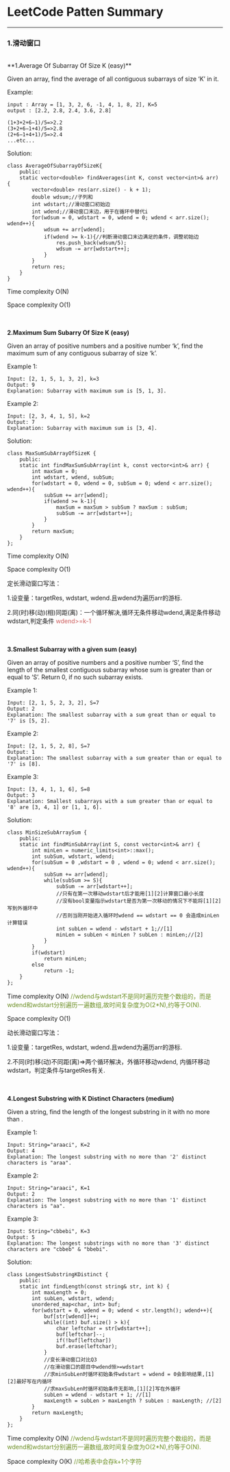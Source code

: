 # LeetCode Patten Summary

---

### 1.滑动窗口

<br/>
**1.Average Of Subarray Of Size K (easy)**

Given an array, find the average of all contiguous subarrays of size ‘K’ in it.
	
Example:
	
	input : Array = [1, 3, 2, 6, -1, 4, 1, 8, 2], K=5
	output : [2.2, 2.8, 2.4, 3.6, 2.8]
	
	(1+3+2+6−1)/5=>2.2
	(3+2+6−1+4)/5=>2.8
	(2+6−1+4+1)/5=>2.4
	...etc...
	
Solution:
	
	class AverageOfSubarrayOfSizeK{
		public:
		static vector<double> findAverages(int K, const vector<int>& arr) {
			vector<double> res(arr.size() - k + 1);
			double wdsum;//子列和
			int wdstart;//滑动窗口初始边
			int wdend;//滑动窗口末边，用于在循环中替代i
			for(wdsum = 0, wdstart = 0, wdend = 0; wdend < arr.size(); wdend++){
				wdsum += arr[wdend];
				if(wdend >= k-1){//判断滑动窗口末边满足的条件，调整初始边
					res.push_back(wdsum/5);
					wdsum -= arr[wdstart++];
				}
			}
			return res;
		}
	}

Time complexity O(N)

Space complexity O(1)

<br/><br/>
**2.Maximum Sum Subarry Of Size K (easy)**

Given an array of positive numbers and a positive number ‘k’, find the maximum sum of any contiguous subarray of size ‘k’.

Example 1:

	Input: [2, 1, 5, 1, 3, 2], k=3 
	Output: 9
	Explanation: Subarray with maximum sum is [5, 1, 3].

Example 2:

	Input: [2, 3, 4, 1, 5], k=2 
	Output: 7
	Explanation: Subarray with maximum sum is [3, 4].

Solution:

	class MaxSumSubArrayOfSizeK {
		public:
		static int findMaxSumSubArray(int k, const vector<int>& arr) {
			int maxSum = 0;
			int wdstart, wdend, subSum;
			for(wdstart = 0, wdend = 0, subSum = 0; wdend < arr.size(); wdend++){
				subSum += arr[wdend];
				if(wdend >= k-1){
					maxSum = maxSum > subSum ? maxSum : subSum;
					subSum -= arr[wdstart++];
				}
			}
			return maxSum;
		}
	};
Time complexity O(N)

Space complexity O(1)

定长滑动窗口写法：

1.设变量：targetRes, wdstart, wdend.且wdend为遍历arr的游标.

2.同(时)移(动)(相)同距(离)：一个循环解决,循环无条件移动wdend,满足条件移动wdstart,判定条件<font color=#CD5C5C> wdend>=k-1 </font>

<br/><br/>
**3.Smallest Subarray with a given sum (easy)**

Given an array of positive numbers and a positive number ‘S’, find the length of the smallest contiguous subarray whose sum is greater than or equal to ‘S’. Return 0, if no such subarray exists.

Example 1:

	Input: [2, 1, 5, 2, 3, 2], S=7 
	Output: 2
	Explanation: The smallest subarray with a sum great than or equal to '7' is [5, 2].

Example 2:

	Input: [2, 1, 5, 2, 8], S=7 
	Output: 1
	Explanation: The smallest subarray with a sum greater than or equal to '7' is [8].

Example 3:

	Input: [3, 4, 1, 1, 6], S=8 
	Output: 3
	Explanation: Smallest subarrays with a sum greater than or equal to '8' are [3, 4, 1] or [1, 1, 6].

Solution:
	
	class MinSizeSubArraySum {
		public:
		static int findMinSubArray(int S, const vector<int>& arr) {
	    	int minLen = numeric_limits<int>::max();
	    	int subSum, wdstart, wdend;
	    	for(subSum = 0 ,wdstart = 0 , wdend = 0; wdend < arr.size(); wdend++){
	      		subSum += arr[wdend];
	      		while(subSum >= S){
					subSum -= arr[wdstart++];
					//只有在第一次移动wdstart后才能用[1][2]计算窗口最小长度
					//没有bool变量指示wdstart是否为第一次移动的情况下不能将[1][2]写到外循环中
					//否则当刚开始进入循环时wdend == wdstart == 0 会造成minLen计算错误 
	        		int subLen = wdend - wdstart + 1;//[1]
	        		minLen = subLen < minLen ? subLen : minLen;//[2]
	      		}
	    	}
	    	if(wdstart)
	      		return minLen;
	    	else
	      		return -1;
	 	}
	};

Time complexity O(N) <font color=#6B8E23>//wdend与wdstart不是同时遍历完整个数组的，而是wdend和wdstart分别遍历一遍数组,故时间复杂度为O(2*N),约等于O(N).</font>

Space complexity O(1)

动长滑动窗口写法：

1.设变量：targetRes, wdstart, wdend.且wdend为遍历arr的游标.

2.不同(时)移(动)不同距(离)=>两个循环解决，外循环移动wdend, 内循环移动wdstart，判定条件与targetRes有关.

<br/><br/>
**4.Longest Substring with K Distinct Characters (medium)**

Given a string, find the length of the longest substring in it with no more than .

Example 1:

	Input: String="araaci", K=2
	Output: 4
	Explanation: The longest substring with no more than '2' distinct characters is "araa".

Example 2:

	Input: String="araaci", K=1
	Output: 2
	Explanation: The longest substring with no more than '1' distinct characters is "aa".

Example 3:

	Input: String="cbbebi", K=3
	Output: 5
	Explanation: The longest substrings with no more than '3' distinct characters are "cbbeb" & "bbebi".

Solution:  
	
	class LongestSubstringKDistinct {
		public:
		static int findLength(const string& str, int k) {
		    int maxLength = 0;
		    int subLen, wdstart, wdend;
		    unordered_map<char, int> buf;
		    for(wdstart = 0, wdend = 0; wdend < str.length(); wdend++){
		      	buf[str[wdend]]++;
		      	while((int) buf.size() > k){
		        	char leftchar = str[wdstart++];
		        	buf[leftchar]--;
		        	if(!buf[leftchar])
		          	buf.erase(leftchar);
		      	}
		      	//变长滑动窗口对比Q3
		      	//在滑动窗口的题目中wdend恒>=wdstart
		      	//求minSubLen时循环初始条件wdstart = wdend = 0会影响结果,[1][2]最好写在内循环
		      	//求maxSubLen时循环初始条件无影响,[1][2]写在外循环
		      	subLen = wdend - wdstart + 1; //[1]
		      	maxLength = subLen > maxLength ? subLen : maxLength; //[2]
		    }
		    return maxLength;
		}
	};

Time complexity O(N) <font color=#6B8E23>//wdend与wdstart不是同时遍历完整个数组的，而是wdend和wdstart分别遍历一遍数组,故时间复杂度为O(2*N),约等于O(N).</font>

Space complexity O(K) <font color=#6B8E23>//哈希表中会存k+1个字符</font>
	
